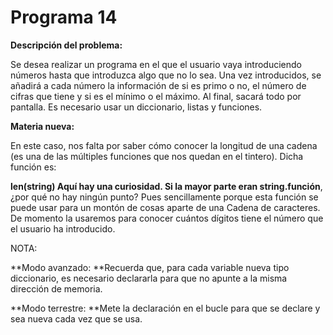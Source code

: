 
# Programa 14

**Descripción del problema:**

Se desea realizar un programa en el que el usuario vaya introduciendo números hasta que introduzca algo que no lo sea. Una vez introducidos, se añadirá a cada número la información de si es primo o no, el número de cifras que tiene y si es el mínimo o el máximo. Al final, sacará todo por pantalla. Es necesario usar un diccionario, listas y funciones.

**Materia nueva:**

En este caso, nos falta por saber cómo conocer la longitud de una cadena (es una de las múltiples funciones que nos quedan en el tintero). Dicha función es:

**len(**string**) **Aquí hay una curiosidad. Si la mayor parte eran string**.función**, ¿por qué no hay ningún punto? Pues sencillamente porque esta función se puede usar para un montón de cosas aparte de una Cadena de caracteres. De momento la usaremos para conocer cuántos dígitos tiene el número que el usuario ha introducido.**<br />**

NOTA: 

**Modo avanzado: **Recuerda que, para cada variable nueva tipo diccionario, es necesario declararla para que no apunte a la misma dirección de memoria.  

**Modo terrestre: **Mete la declaración en el bucle para que se declare y sea nueva cada vez que se usa.

